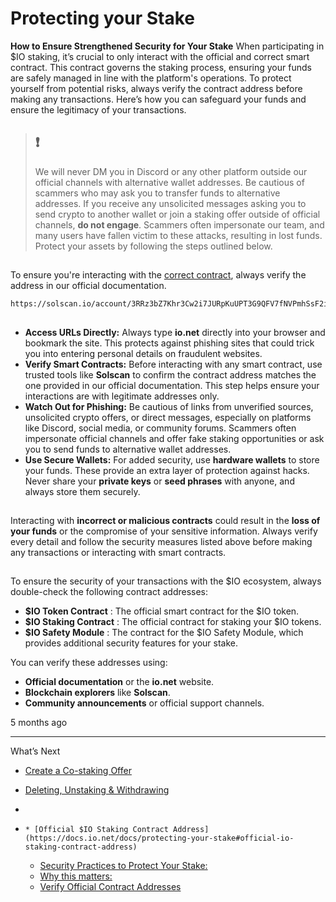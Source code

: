 # Protecting your Stake
**How to Ensure Strengthened Security for Your Stake**
When participating in $IO staking, it’s crucial to only interact with the official and correct smart contract. This contract governs the staking process, ensuring your funds are safely managed in line with the platform's operations. To protect yourself from potential risks, always verify the contract address before making any transactions. Here’s how you can safeguard your funds and ensure the legitimacy of your transactions.
> ## ❗️
> We will never DM you in Discord or any other platform outside our official channels with alternative wallet addresses.
Be cautious of scammers who may ask you to transfer funds to alternative addresses. If you receive any unsolicited messages asking you to send crypto to another wallet or join a staking offer outside of official channels, **do not engage**. Scammers often impersonate our team, and many users have fallen victim to these attacks, resulting in lost funds. Protect your assets by following the steps outlined below.
## [](https://docs.io.net/docs/protecting-your-stake#official-io-staking-contract-address)
To ensure you're interacting with the [correct contract](https://solscan.io/account/3RRz3bZ7Khr3Cw2i7JURpKuUPT3G9QFV7fNVPmhSsF2i), always verify the address in our official documentation.
```
https://solscan.io/account/3RRz3bZ7Khr3Cw2i7JURpKuUPT3G9QFV7fNVPmhSsF2i 

```

## [](https://docs.io.net/docs/protecting-your-stake#security-practices-to-protect-your-stake)
  * **Access URLs Directly:** Always type **io.net** directly into your browser and bookmark the site. This protects against phishing sites that could trick you into entering personal details on fraudulent websites.
  * **Verify Smart Contracts:** Before interacting with any smart contract, use trusted tools like **Solscan** to confirm the contract address matches the one provided in our official documentation. This step helps ensure your interactions are with legitimate addresses only.
  * **Watch Out for Phishing:** Be cautious of links from unverified sources, unsolicited crypto offers, or direct messages, especially on platforms like Discord, social media, or community forums. Scammers often impersonate official channels and offer fake staking opportunities or ask you to send funds to alternative wallet addresses.
  * **Use Secure Wallets:** For added security, use **hardware wallets** to store your funds. These provide an extra layer of protection against hacks. Never share your **private keys** or **seed phrases** with anyone, and always store them securely.


## [](https://docs.io.net/docs/protecting-your-stake#why-this-matters)
Interacting with **incorrect or malicious contracts** could result in the **loss of your funds** or the compromise of your sensitive information. Always verify every detail and follow the security measures listed above before making any transactions or interacting with smart contracts.
## [](https://docs.io.net/docs/protecting-your-stake#verify-official-contract-addresses)
To ensure the security of your transactions with the $IO ecosystem, always double-check the following contract addresses:
  * **$IO Token Contract** : The official smart contract for the $IO token.
  * **$IO Staking Contract** : The official contract for staking your $IO tokens.
  * **$IO Safety Module** : The contract for the $IO Safety Module, which provides additional security features for your stake.


You can verify these addresses using:
  * **Official documentation** or the **io.net** website.
  * **Blockchain explorers** like **Solscan**.
  * **Community announcements** or official support channels.


5 months ago
* * *
What’s Next
  * [Create a Co-staking Offer](https://docs.io.net/docs/create-a-co-staking-offer)
  * [Deleting, Unstaking & Withdrawing](https://docs.io.net/docs/unstaking-deleting-withdrawing)


  * [](https://docs.io.net/docs/protecting-your-stake)
  *     * [Official $IO Staking Contract Address](https://docs.io.net/docs/protecting-your-stake#official-io-staking-contract-address)
    * [Security Practices to Protect Your Stake:](https://docs.io.net/docs/protecting-your-stake#security-practices-to-protect-your-stake)
    * [Why this matters:](https://docs.io.net/docs/protecting-your-stake#why-this-matters)
    * [Verify Official Contract Addresses](https://docs.io.net/docs/protecting-your-stake#verify-official-contract-addresses)


